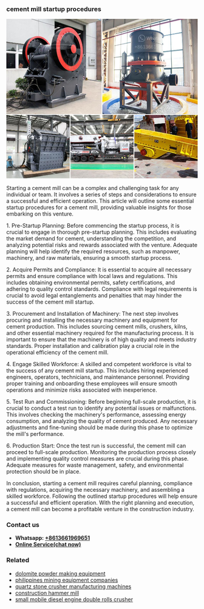 <h3>cement mill startup procedures</h3><img src='1702952977.jpg' alt=''><p>Starting a cement mill can be a complex and challenging task for any individual or team. It involves a series of steps and considerations to ensure a successful and efficient operation. This article will outline some essential startup procedures for a cement mill, providing valuable insights for those embarking on this venture.</p><p>1. Pre-Startup Planning: Before commencing the startup process, it is crucial to engage in thorough pre-startup planning. This includes evaluating the market demand for cement, understanding the competition, and analyzing potential risks and rewards associated with the venture. Adequate planning will help identify the required resources, such as manpower, machinery, and raw materials, ensuring a smooth startup process.</p><p>2. Acquire Permits and Compliance: It is essential to acquire all necessary permits and ensure compliance with local laws and regulations. This includes obtaining environmental permits, safety certifications, and adhering to quality control standards. Compliance with legal requirements is crucial to avoid legal entanglements and penalties that may hinder the success of the cement mill startup.</p><p>3. Procurement and Installation of Machinery: The next step involves procuring and installing the necessary machinery and equipment for cement production. This includes sourcing cement mills, crushers, kilns, and other essential machinery required for the manufacturing process. It is important to ensure that the machinery is of high quality and meets industry standards. Proper installation and calibration play a crucial role in the operational efficiency of the cement mill.</p><p>4. Engage Skilled Workforce: A skilled and competent workforce is vital to the success of any cement mill startup. This includes hiring experienced engineers, operators, technicians, and maintenance personnel. Providing proper training and onboarding these employees will ensure smooth operations and minimize risks associated with inexperience.</p><p>5. Test Run and Commissioning: Before beginning full-scale production, it is crucial to conduct a test run to identify any potential issues or malfunctions. This involves checking the machinery's performance, assessing energy consumption, and analyzing the quality of cement produced. Any necessary adjustments and fine-tuning should be made during this phase to optimize the mill's performance.</p><p>6. Production Start: Once the test run is successful, the cement mill can proceed to full-scale production. Monitoring the production process closely and implementing quality control measures are crucial during this phase. Adequate measures for waste management, safety, and environmental protection should be in place.</p><p>In conclusion, starting a cement mill requires careful planning, compliance with regulations, acquiring the necessary machinery, and assembling a skilled workforce. Following the outlined startup procedures will help ensure a successful and efficient operation. With the right planning and execution, a cement mill can become a profitable venture in the construction industry.</p><h3>Contact us</h3><ul><li><strong>Whatsapp:&nbsp;<a href="https://wa.me/8613661969651">+8613661969651</a></strong></li><li><a href="https://swt.shibang-china.com/?git&amp;zhl&amp;cement mill startup procedures"><strong>Online Service(chat now)</strong></a></li></ul><h3>Related</h3><ul><li><a href='dolomite powder making equipment.md'>dolomite powder making equipment</a></li><li><a href='philippines mining equipment companies.md'>philippines mining equipment companies</a></li><li><a href='quartz stone crusher manufacturing machines.md'>quartz stone crusher manufacturing machines</a></li><li><a href='construction hammer mill.md'>construction hammer mill</a></li><li><a href='small mobile diesel engine double rolls crusher.md'>small mobile diesel engine double rolls crusher</a></li></ul>